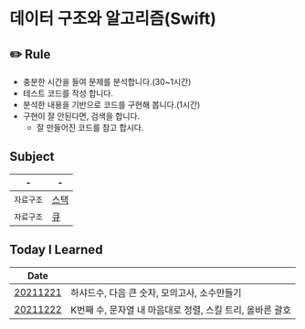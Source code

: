 # 데이터 구조와 알고리즘(Swift)

## ✏️ Rule

- 충분한 시간을 들여 문제를 분석합니다.(30~1시간)
- 테스트 코드를 작성 합니다.
- 분석한 내용을 기반으로 코드를 구현해 봅니다.(1시간)
- 구현이 잘 안된다면, 검색을 합니다.
  - 잘 만들어진 코드를 참고 합시다.

## Subject

| -          | -        |
| ---------- | -------- |
| `자료구조` | [스택]() |
| `자료구조` | [큐]()   |

## Today I Learned

| Date                                                                                              |                                                           |
| ------------------------------------------------------------------------------------------------- | --------------------------------------------------------- |
| [20211221](./Playgrounds/TodayILearned.playground/Pages/20211221.xcplaygroundpage/Contents.swift) | 하샤드수, 다음 큰 숫자, 모의고사, 소수만들기              |
| [20211222](./Playgrounds/TodayILearned.playground/Pages/20211222.xcplaygroundpage/Contents.swift) | K번째 수, 문자열 내 마음대로 정렬, 스킬 트리, 올바른 괄호 |
